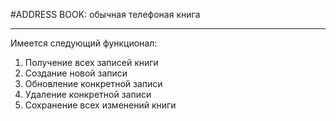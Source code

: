 #ADDRESS BOOK: обычная телефоная книга


***
Имеется следующий функционал:

1. Получение всех записей книги
2. Создание новой записи
3. Обновление конкретной записи
4. Удаление конкретной записи
5. Сохранение всех изменений книги

